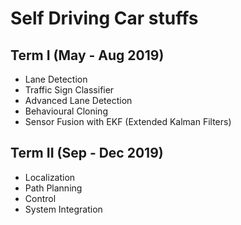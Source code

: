 # Self Driving Car stuffs
## Term I (May - Aug 2019)
- Lane Detection
- Traffic Sign Classifier
- Advanced Lane Detection
- Behavioural Cloning
- Sensor Fusion with EKF (Extended Kalman Filters)

## Term II (Sep - Dec 2019)
- Localization
- Path Planning 
- Control
- System Integration
